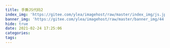 ```yaml
---
title: 手撕JS代码2
index_img: 'https://gitee.com/ylea/imagehost/raw/master/index_img/js.jpg'
banner_img: 'https://gitee.com/ylea/imagehost/raw/master/banner_img/44.png'
hide: true
date: 2021-02-24 17:25:06
categories:
tags:
---
```

